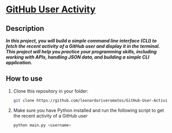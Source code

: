 # [GitHub User Activity](https://roadmap.sh/projects/github-user-activity)

## Description
***In this project, you will build a simple command line interface (CLI) to fetch the recent activity of a GitHub user and display it in the terminal. This project will help you practice your programming skills, including working with APIs, handling JSON data, and building a simple CLI application.***


## How to use

1. Clone this repository in your folder:
   ```bash
   git clone https://github.com/leonardoriveromatos/GitHub-User-Activity.git
   ```

2. Make sure you have Python installed and run the following script to get the recent activity of a GitHub user
   ```bash
   python main.py <username>
   ```